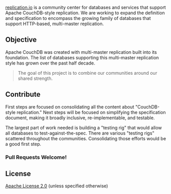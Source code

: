 [replication.io](http://www.replication.io/) is a community center for databases
and services that support Apache CouchDB-style replication. We are working
to expand the definition and specification to encompass the growing family
of databases that support HTTP-based, multi-master replication.

## Objective

Apache CouchDB was created with multi-master replication built into its foundation.
The list of databases supporting this multi-master replication style has grown over
the past half decade.

> The goal of this project is to combine our communities around our shared strength.

## Contribute

First steps are focused on consolidating all the content about "CouchDB-style
replication." Next steps will be focused on simplifying the specification document,
making it broadly inclusive, re-implementable, and testable.

The largest part of work needed is building a "testing rig" that would allow all
databases to test-against-the-spec. There are various "testing rigs" scattered
throughout the communities. Consolidating those efforts would be a good first step.

### Pull Requests Welcome!

## License

[Apache License 2.0](http://choosealicense.com/licenses/apache/) (unless specified otherwise)
